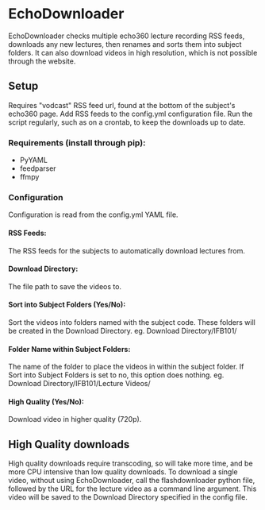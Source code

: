 # EchoDownloader
EchoDownloader checks multiple echo360 lecture recording RSS feeds, downloads any new lectures, then renames and sorts them into subject folders. It can also download videos in high resolution, which is not possible through the website.

## Setup
Requires "vodcast" RSS feed url, found at the bottom of the subject's echo360 page. Add RSS feeds to the config.yml configuration file. Run the script regularly, such as on a crontab, to keep the downloads up to date.

### Requirements (install through pip):
- PyYAML
- feedparser
- ffmpy

### Configuration
Configuration is read from the config.yml YAML file.
#### RSS Feeds:
The RSS feeds for the subjects to automatically download lectures from.

#### Download Directory:
The file path to save the videos to.

#### Sort into Subject Folders (Yes/No):
Sort the videos into folders named with the subject code. These folders will be created in the Download Directory.
eg. Download Directory/IFB101/

#### Folder Name within Subject Folders:
The name of the folder to place the videos in within the subject folder. If Sort into Subject Folders is set to no, this option does nothing.
eg. Download Directory/IFB101/Lecture Videos/

#### High Quality (Yes/No):
Download video in higher quality (720p).

## High Quality downloads
High quality downloads require transcoding, so will take more time, and be more CPU intensive than low quality downloads. To download a single video, without using EchoDownloader, call the flashdownloader python file, followed by the URL for the lecture video as a command line argument. This video will be saved to the Download Directory specified in the config file.
